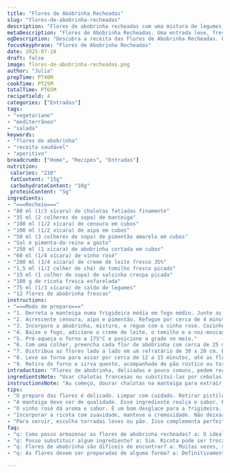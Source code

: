 ```yaml
---
title: "Flores de Abobrinha Recheadas"
slug: "flores-de-abobrinha-recheadas"
description: "Flores de abobrinha recheadas com uma mistura de legumes, com modificação em ingredientes e quantidades, cozidas no forno com caldo vegetal. Alterações incluem substituição do vinho branco por vinho rosé e o caldo de galinha por caldo de legumes, além de inclusão de queijo ricota para dar textura cremosa. Temperos como tomilho fresco substituem o alecrim e adiciona-se noz-moscada ralada à mistura. Receita sem glúten, sem ovos, e sem nozes, ideal para entradas leves e saborosas, com técnicas simples e tempos ajustados na preparação e cozimento."
metaDescription: "Flores de Abobrinha Recheadas. Uma entrada leve, fresca, com um toque do Brasil. Ideal para refeições especiais e sociais."
ogDescription: "Descubra a receita das Flores de Abobrinha Recheadas. Um prato que combina frescor, leveza e brasilidade, perfeito para qualquer ocasião."
focusKeyphrase: "Flores de Abobrinha Recheadas"
date: 2025-07-18
draft: false
image: flores-de-abobrinha-recheadas.png
author: "Julia"
prepTime: PT40M
cookTime: PT25M
totalTime: PT65M
recipeYield: 4
categories: ["Entradas"]
tags:
- "vegetariano"
- "mediterrâneo"
- "salada"
keywords:
- "flores de abobrinha"
- "receita saudável"
- "aperitivo"
breadcrumb: ["Home", "Recipes", "Entradas"]
nutrition: 
 calories: "210"
 fatContent: "15g"
 carbohydrateContent: "10g"
 proteinContent: "5g"
ingredients:
- "===Recheio==="
- "80 ml (1/3 xícara) de chalotas fatiadas finamente"
- "35 ml (2 colheres de sopa) de manteiga"
- "100 ml (1/2 xícara) de cenoura em cubos"
- "100 ml (1/2 xícara) de aipo em cubos"
- "50 ml (3 colheres de sopa) de pimentão amarelo em cubos"
- "Sal e pimenta-do-reino a gosto"
- "250 ml (1 xícara) de abobrinha cortada em cubos"
- "60 ml (1/4 xícara) de vinho rosé"
- "200 ml (3/4 xícara) de creme de leite fresco 35%"
- "1,5 ml (1/2 colher de chá) de tomilho fresco picado"
- "15 ml (1 colher de sopa) de salsinha crespa picada"
- "100 g de ricota fresca esfarelada"
- "75 ml (1/3 xícara) de caldo de legumes"
- "12 flores de abobrinha frescas"
instructions:
- "===Modo de preparo==="
- "1. Derreta a manteiga numa frigideira média em fogo médio. Junte as chalotas e deixe dourar sem queimar, mexendo com frequência."
- "2. Acrescente cenoura, aipo e pimentão. Refogue por cerca de 4 minutos, tempere com sal e pimenta."
- "3. Incorpore a abobrinha, misture, e regue com o vinho rosé. Cozinhe até quase evaporar o líquido, aproximadamente 6 minutos."
- "4. Baixe o fogo, adicione o creme de leite, o tomilho e a noz-moscada ralada, mexa até o molho engrossar, uns 6 a 7 minutos. Ajuste o sal, pimenta e ponha a salsinha e a ricota, misturando delicadamente."
- "5. Pré-aqueça o forno a 175°C e posicione a grade no meio."
- "6. Com uma colher, preencha cada flor de abobrinha com cerca de 25 ml da farofa cremosa. Dobre as pontas das pétalas torcendo levemente para fechar."
- "7. Distribua as flores lado a lado em um refratário de 30 x 20 cm. Derrame o caldo de legumes no fundo, cubra com papel alumínio."
- "8. Leve ao forno para assar por cerca de 12 a 15 minutos, até as flores estarem macias e o recheio firmar levemente."
- "9. Retire do forno e sirva quente, acompanhado de pão rústico ou torradas leves."
introduction: "Flores de abobrinha, delicadas e pouco comuns, pedem recheios suaves e que não sobresaiam da textura. Os legumes dão cor e crocância que se equilibram com o creme. A troca do vinho branco pelo rosé muda o aroma, trazendo notas frutadas e mais sutis, que combinam com o campo e riachos do Brasil. Ricota entra no lugar do parmesão ou nenhum queijo, tornando o recheio mais leve, quase uma mousse. Tomilho, cheiro fresco, em vez de alecrim forte. A noz-moscada ralada traz calor e profundidade. O molho reduzido envolve tudo, uma textura amanteigada e aconchegante. Rechear flores requer paciência: apertar sem rasgar, fechar delicadamente. Cozinhar coberto para manter umidade, sem endurecer as pétalas. A receita é leve, entretanto rica. Boa para abrir uma refeição ou acompanhar saladas. Serve quatro, em porções pequenas, para beliscar junto ao vinho naturalmente brasileiro. Tempo é emoção: 40 minutos de preparo, 25 de forno. No total, pouco mais de uma hora. O segredo? Paciência para deixar os sabores desenvolverem e os aromas flutuarem na cozinha. Um jeito gostoso de comer abobrinha diferente da rotina, transformando flores em estrelas do prato, com o toque brasileiro na escolha dos ingredientes e tempo ajustado para o paladar nacional."
ingredientsNote: "Usar chalotas francesas ou substituí-las por cebolas roxas finamente picadas, traz doçura equilibrada. Manteiga de qualidade realça o sabor vegetal do recheio, embora o azeite possa substituir para uma pegada mais mediterrânea. Cenoura e aipo cortados pequenos ajudam na textura e no visual colorido. O pimentão amarelo substitui o vermelho para suavizar a doçura e não competir com o vinho rosé, que tem nuances leves e florais. A abobrinha precisa estar fresca, firme, sem manchas para garantir a melhor textura no recheio. O creme de leite deve ter gordura para dar corpo ao molho, pode-se usar creme fresco ou nata. Tomilho fresco substitui o alecrim porque é mais sutil, casando bem com as flores. Salsinha traz frescor e cor no final. Ricota fresca, esfarelada, adiciona cremosidade e proteína sem pesar, ótima opção para um recheio molhadinho e sem ovos. Caldo de legumes caseiro eleva a base do cozimento, mas em emergência, cubinho dissolve bem. Flores de abobrinha devem estar limpas e sem insetos ou sujeira, muito delicadas. Limpar com cuidado, retirar pistilos internos com pinça ajuda na apresentação e sabor. Escolher flores abertas e firmes para o recheio render e não romper durante a montagem ou forno."
instructionsNote: "Au começo, dourar chalotas na manteiga para extrair sabor e aroma, sem deixar queimar. A sequência dos legumes importa: primeiro cenoura, aipo e pimentão para amolecer e liberar açúcares; depois abobrinha para evitar que se desmanche. O vinho rosé é adicionado para desglacear, pegando todo o sabor agarrado no fundo da frigideira. Reduzir até quase secar para concentrar esses sabores, evitando líquido em excesso. Depois, creme entra para espessar, cozinhar em fogo baixo para não talhar. Tomilho e noz-moscada adicionados em ponto certo para que não percam frescor e perfume. A ricota vai por último, para não derreter demais, mantendo textura. No forno, usar papel alumínio mantém umidade e impede que as flores queimem, cozimento rápido evita ficar borrachudo. Rechear com cuidado para manter a estrutura das flores, não apertar demais. Servir assim que sair do forno, aproveitando a cremosidade do recheio, o aroma das ervas, a delicadeza da flor ainda quente. Para montar, evitar usar colher grande para não rasgar as pétalas, trabalhar com colher pequena, delicadeza sempre. O caldo no fundo do refratário ajuda a cozinhar sem secar, inspecionar depois para garantir que não precise de mais um toque de forno."
tips:
- "O preparo das flores é delicado. Limpar com cuidado. Retirar pistilos traz melhor apresentação. Usar uma pinça ajuda muito. Escolher flores firmes e abertas é crucial. Não deixar restos de sujeira. Frescor garante sabor. Não usar flores murchas. Elas podem quebrar durante o recheio."
- "A manteiga deve ser de qualidade. Esse ingrediente realça o sabor. Pode ser substituída por azeite. Assim a receita ganha um toque mediterrâneo. Os legumes têm que ser cortados pequenos. Para que cozinhem uniformemente. Cenoura e aipo trazem doçura. Agregar ingredientes na ordem é importante."
- "O vinho rosé dá aroma e sabor. É um bom desglace para a frigideira. O caldo deve ser feito em casa. Mas pode usar cubos, se necessário. O tempo de forno é curto. Não deixar passar do ponto. Olhar bem quando o papel alumínio for retirar. Assim evita que as flores queimem."
- "Incorporar a ricota com suavidade, manteve a cremosidade. Não deixar que ela derreta demais. O tomilho precisa ser fresco. Isso traz um aroma leve e agradável. O sal e pimenta devem ser ajustados. Provar durante o preparo é sempre bom. Não esqueça da noz-moscada, gosto diferente."
- "Para servir, escolha torradas leves ou pão. Isso complementa perfeitamente. Servir quente maximiza sabor e textura. O molho cremoso deve ser degustado no calor. As flores ficam mais saborosas assim. Uma apresentação bonita ajuda na experiência. Guarde as flores limpas para evitar problemas."
faq:
- "q: Como posso armazenar as flores de abobrinha recheadas? a: O ideal é fazer e comer logo. Mas, podem ser guardadas na geladeira. Cobrir bem com filme plástico significa frescor prolongado. Até uma semana dá. Para aquecer, forno é o melhor."
- "q: Posso substituir algum ingrediente? a: Sim. Ricota pode ser trocada por tofu. Proporcionando uma versão vegana. Caldo pode ser caseiro ou de cubo. Manteiga, use azeite. Mas isso muda o sabor."
- "q: Flores de abobrinha são difíceis de encontrar? a: Muitas vezes, sim. Em feiras então, é mais fácil. Supermercados têm, mas nem sempre. Olhar na época da colheita é ideal. Primavera é um bom tempo."
- "q: As flores devem ser preparadas de alguma forma? a: Definitivamente. Limpar é essencial. Retirar pistilos é crucial. Isso afeta o sabor. O frescor deve ser mantido. Não usar flores murchas ou danificadas."

---
```

